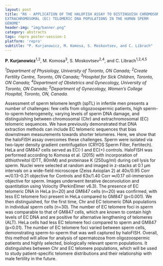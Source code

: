```yaml
---
layout: post
title: "R6 - APPLICATION OF THE HALOFISH ASSAY TO DISTINGUISH CHROMOSOMAL (CHR) AND
EXTRACHROMOSOMAL (EC) TELOMERIC DNA POPULATIONS IN THE HUMAN SPERM
GENOME"
header-img: "img/banner.png"
category: abstracts
tags: repro poster-session-1
platform: 'repro'
subtitle: "P. Kurjanowicz, M. Komosa, S. Moskovtsev, and C. Librach"
---
```

__P. Kurjanowicz__<sup>1,2</sup>, M. Komosa<sup>3</sup>, S. Moskovtsev<sup>2,4</sup>, and C.
Librach<sup>1,2,4,5</sup>

_<sup>1</sup>Department of Physiology, University of Toronto, ON Canada;
<sup>2</sup>Create Fertility Centre, Toronto, ON Canada; <sup>3</sup>Hospital for Sick
Children, Toronto, ON Canada; <sup>4</sup>Department of Obstetrics and
Gynecology, University of Toronto, ON Canada; <sup>5</sup>Department of
Gynecology, Women’s College Hospital, Toronto, ON, Canada._

Assessment of sperm telomere length (spTL) in infertile men presents a
number of challenges: few cells from oligozoospermic patients, high
sperm-to-sperm heterogeneity, varying levels of sperm DNA damage, and
distinguishing between chromosomal (Chr) and extrachromosomal (EC)
telomeric sequences. We have previously demonstrated that DNA extraction
methods can include EC telomeric sequences that bias downstream
measurements towards shorter telomeres. Here, we show that the haloFISH
assay overcomes these challenges. Sperm were isolated via two-layer
density gradient centrifugation (CRYOS Sperm Filter, Fertitech). HeLa
and GM847 cells served as EC(-) and EC(+) controls. HaloFISH was
performed according to Komosa et al. (2015) with incorporation of
dithiothreitol (DTT, 80mM) and proteinase K (250ug/ml) during cell lysis
for sperm. Nuclei were selected at random and imaged in z-stacks at 0.1
μm intervals on a wide-field microscope (Zeiss Axioplan 2) at 40x/0.95
Corr ∞/0.13–0.21 objective for Controls and 63x/1.40 Corr ∞/0.17
oil-immersion objective for sperm. Images underwent iterative
deconvolution and quantitation using Volocity (PerkinElmer v6.3). The
presence of EC telomeric DNA in HeLa (n=20) and GM847 cells (n=20) was
confirmed, with less EC telomere foci present in HeLa compared to GM847
(p&lt;0.001). We then distinguished, for the first time, Chr and EC
telomeric DNA populations in individual sperm cells (n=30). The number
of EC telomere foci in sperm was comparable to that of GM847 cells,
which are known to contain high levels of EC DNA and are positive for
alternative lengthening of telomeres (ALT). HeLa cells had less EC
telomere foci compared to sperm and GM847 (p&lt;0.01). The number of EC
telomere foci varied between sperm cells, demonstrating sperm-to-sperm
that was well captured by haloFISH. Overall, this method will allow for
analysis of spermatozoa from oligozoospermic patients and highly
selected, biologically relevant sperm populations. It distinguishes
between Chr and EC telomere populations, which will be used to study
patient-specific telomere distributions and their relationship with male
fertility in the future.
